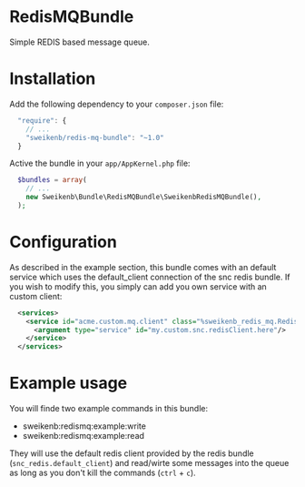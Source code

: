 RedisMQBundle
=============
Simple REDIS based message queue.

Installation
============
Add the following dependency to your `composer.json` file:
```javascript
  "require": {
    // ...
    "sweikenb/redis-mq-bundle": "~1.0"
  }
```

Active the bundle in your `app/AppKernel.php` file:
```php
  $bundles = array(
    // ...
    new Sweikenb\Bundle\RedisMQBundle\SweikenbRedisMQBundle(),
  );
```

Configuration
=============
As described in the example section, this bundle comes with an default service which uses the default_client connection of the snc redis bundle. If you wish to modify this, you simply can add you own service with an custom client:
```xml
  <services>
    <service id="acme.custom.mq.client" class="%sweikenb_redis_mq.RedisMQService.class%">
      <argument type="service" id="my.custom.snc.redisClient.here"/>
    </service>
  </services>
```

Example usage
=============
You will finde two example commands in this bundle:

* sweikenb:redismq:example:write
* sweikenb:redismq:example:read

They will use the default redis client provided by the redis bundle (`snc_redis.default_client`) and read/wirte some messages into the queue as long as you don't kill the commands (`ctrl` + `c`).


